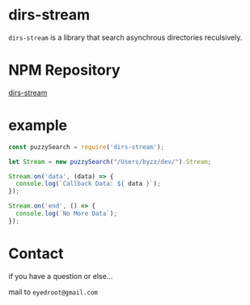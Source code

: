 # dirs-stream

`dirs-stream` is a library that search asynchrous directories reculsively.

# NPM Repository

[dirs-stream](https://www.npmjs.com/package/dirs-stream)

# example

```js
const puzzySearch = require('dirs-stream');

let Stream = new puzzySearch("/Users/byzz/dev/").Stream;

Stream.on('data', (data) => {
  console.log(`Callback Data: ${ data }`);
});

Stream.on('end', () => {
  console.log(`No More Data`);
});
```

# Contact

if you have a question or else...

mail to `eyedroot@gmail.com`
